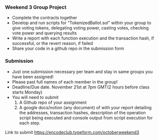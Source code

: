 ### Weekend 3 Group Project
- Complete the contracts together
- Develop and run scripts for “TokenizedBallot.sol” within your group to give voting tokens, delegating voting power, casting votes, checking vote power and querying results
- Write a report with each function execution and the transaction hash, if successful, or the revert reason, if failed
- Share your code in a github repo in the submission form

### Submission
- Just one submission necessary per team and stay in same groups you have been assigned!
- Please past full names of each member in the group!
- Deadline/Due date. November 21st at 7pm GMT(2 hours before class starts Monday)
- You will need to submit 
   1. A Github repo of your assignment
   2. A google docs/notion (any document) of with your report detailing the addresses, transaction hashes, description of the operation script being executed and console output from script execution for each step.

Link to submit
https://encodeclub.typeform.com/octoberweekend3